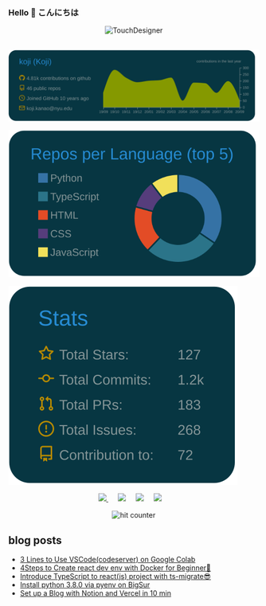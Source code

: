 ### Hello  👋  こんにちは
 
<div align="center">
<img src="https://github.com/koji/koji/blob/master/output.gif" alt="TouchDesigner" width="300"/>
</div>
<br/>

[![](https://raw.githubusercontent.com/koji/koji/master/profile-summary-card-output/solarized_dark/0-profile-details.svg)](https://github.com/vn7n24fzkq/github-profile-summary-cards)

[![](https://raw.githubusercontent.com/koji/koji/master/profile-summary-card-output/solarized_dark/1-repos-per-language.svg)](https://github.com/vn7n24fzkq/github-profile-summary-cards)

[![](https://raw.githubusercontent.com/koji/koji/master/profile-summary-card-output/solarized_dark/3-stats.svg)](https://github.com/vn7n24fzkq/github-profile-summary-cards)

<p align="center">
  <a href="https://dev.to/kojikanao"><img src="https://img.shields.io/badge/DEV.TO-%230A0A0A.svg?&style=for-the-badge&logo=dev-dot-to&logoColor=white" />       </a>&nbsp;&nbsp;&nbsp;&nbsp;
<a href="https://twitter.com/koji_kanao"><img src="https://img.shields.io/badge/twitter-%231DA1F2.svg?&style=for-the-badge&logo=twitter&logoColor=white" /></a>&nbsp;&nbsp;&nbsp;&nbsp;
 <a href="https://www.linkedin.com/in/kojikanao/"><img src="https://img.shields.io/badge/linkedin-%230077B5.svg?&style=for-the-badge&logo=linkedin&logoColor=white" /></a>&nbsp;&nbsp;&nbsp;&nbsp;
  <a href="mailto:kojikanao503@gmail.com?subject=Came%20from%20Github"><img src="https://img.shields.io/badge/gmail-%23D14836.svg?&style=for-the-badge&logo=gmail&logoColor=white" /></a>&nbsp;&nbsp;&nbsp;&nbsp;
<p>
 
<div align="center">
<p></p>
<img src="https://profile-counter.glitch.me/koji/count.svg" alt="hit counter" align="center">
</div>

## blog posts
<!-- BLOG-POST-LIST:START -->
- [3 Lines to Use VSCode(codeserver) on Google Colab](https://dev.to/kojikanao/3-lines-to-use-vscode-codeserver-on-google-colab-da9)
- [4Steps to Create react dev env with Docker for Beginner🐳](https://dev.to/kojikanao/4steps-to-create-react-dev-env-with-docker-3j2n)
- [Introduce TypeScript to react(js) project with ts-migrate😎](https://dev.to/kojikanao/introduce-typescript-to-react-js-project-with-ts-migrate-190h)
- [Install python 3.8.0 via pyenv on BigSur](https://dev.to/kojikanao/install-python-3-8-0-via-pyenv-on-bigsur-4oee)
- [Set up a Blog with Notion and Vercel in 10 min](https://dev.to/kojikanao/set-up-a-blog-with-notion-and-vercel-in-10-min-4nb1)
<!-- BLOG-POST-LIST:END -->

<!--
**koji/koji** is a ✨ _special_ ✨ repository because its `README.md` (this file) appears on your GitHub profile.

Here are some ideas to get you started:

- 🔭 I’m currently working on ...
- 🌱 I’m currently learning deno/flutter/coreML
- 👯 I’m looking to collaborate on something fun
- 🤔 I’m looking for help with ...
- 💬 Ask me about ...
- 📫 How to reach me: ...
- 😄 Pronouns: ...
- ⚡ Fun fact: ...
-->
